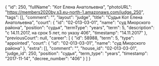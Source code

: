 {
    "id": 250,
    "fullName": "Кот Елена Анатольевна",
    "photoURL": "https://members2020by.s3.eu-north-1.amazonaws.com/judge_250",
    "tags": [],
    "comment": "",
    "layout": "judge",
    "title": "Судья Кот Елена Анатольевна",
    "court": {
        "id": "02-013-03-01",
        "name": "суд Миорского района",
        "position": "судья",
        "termType": "years",
        "term": 5,
        "description": "c 14.11.2017, на срок 5 лет, по указу 406",
        "timestamp": "14.11.2017"
    },
    "previousCourt": null,
    "career": [
        {
            "id": 58988,
            "term": 5,
            "type": "appointed",
            "court": {
                "id": "02-013-03-01",
                "name": "суд Миорского района"
            },
            "extra": [],
            "comment": "",
            "house_id": "02-013-03-01",
            "judge_id": 250,
            "position": "судья",
            "term_type": "years",
            "timestamp": "2017-11-14",
            "decree_number": "406"
        }
    ]
}